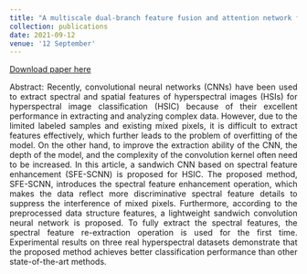 ```yaml
---
title: "A multiscale dual-branch feature fusion and attention network for hyperspectral images classification"
collection: publications
date: 2021-09-12
venue: '12 September'
---
```

[Download paper here](https://ieeexplore.ieee.org/document/9512469)

<div style="text-align: justify;">
Abstract: Recently, convolutional neural networks (CNNs) have been used to extract spectral and spatial features of hyperspectral images (HSIs) for hyperspectral image classification (HSIC) because of their excellent performance in extracting and analyzing complex data. However, due to the limited labeled samples and existing mixed pixels, it is difficult to extract features effectively, which further leads to the problem of overfitting of the model. On the other hand, to improve the extraction ability of the CNN, the depth of the model, and the complexity of the convolution kernel often need to be increased. In this article, a sandwich CNN based on spectral feature enhancement (SFE-SCNN) is proposed for HSIC. The proposed method, SFE-SCNN, introduces the spectral feature enhancement operation, which makes the data reflect more discriminative spectral feature details to suppress the interference of mixed pixels. Furthermore, according to the preprocessed data structure features, a lightweight sandwich convolution neural network is proposed. To fully extract the spectral features, the spectral feature re-extraction operation is used for the first time. Experimental results on three real hyperspectral datasets demonstrate that the proposed method achieves better classification performance than other state-of-the-art methods.
</div>
